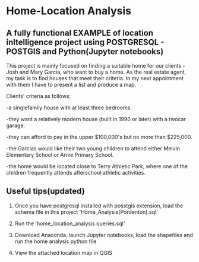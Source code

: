 # Home-Location Analysis 

## A fully functional EXAMPLE of location inltelligence project using POSTGRESQL - POSTGIS and Python(Jupyter notebooks)


This project is mainly focused on finding a suitable home for our clients - Josh and Mary Garcia, who want to buy a home. As the real estate agent, my task is to find houses that meet their criteria. In my next appointment with them I have to present a list and produce a map. 

Clients' criteria as follows:

 -a singlefamily house with at least three bedrooms. 
 
 -they want a relatively modern house (built in 1990 or later) with a twocar garage. 
 
 -they can afford to pay in the upper $100,000's but no more than $225,000.

-the Garcias would like their two young children to attend either Melvin Elementary School or Arnie Primary School. 

-the home would be located close to Terry Athletic Park, where one of the children frequently attends afterschool athletic activities.

## Useful tips(updated)

1. Once you have postgresql installed with posstgis extension, load the schema file in this project 'Home_Analysis(Pordenton).sql'

2. Run the 'home_location_analysis queries.sql'

3. Download Anaconda, launch Jupyter notebooks, load the shapefiles and run the home analysis python file 

4. View the attached location map in QGIS
